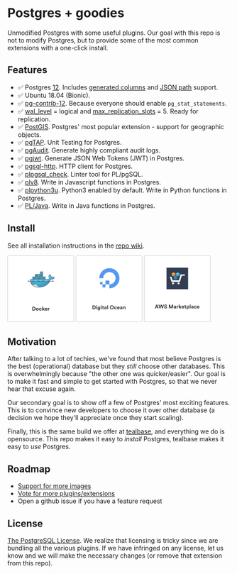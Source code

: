 # Postgres + goodies

Unmodified Postgres with some useful plugins. Our goal with this repo is not to modify Postgres, but to provide some of the most common extensions with a one-click install.

## Features

- ✅ Postgres [12](https://www.postgresql.org/about/news/1976/). Includes [generated columns](https://www.postgresql.org/docs/12/ddl-generated-columns.html) and [JSON path](https://www.postgresql.org/docs/12/functions-json.html#FUNCTIONS-SQLJSON-PATH) support.
- ✅ Ubuntu 18.04 (Bionic). 
- ✅ [pg-contrib-12](https://www.postgresql.org/docs/12/contrib.html). Because everyone should enable `pg_stat_statements`.
- ✅ [wal_level](https://www.postgresql.org/docs/current/runtime-config-wal.html) = logical and [max_replication_slots](https://www.postgresql.org/docs/current/runtime-config-replication.html) = 5. Ready for replication.
- ✅ [PostGIS](https://postgis.net/). Postgres' most popular extension - support for geographic objects.
- ✅ [pgTAP](https://pgtap.org/). Unit Testing for Postgres.
- ✅ [pgAudit](https://www.pgaudit.org/). Generate highly compliant audit logs.
- ✅ [pgjwt](https://github.com/michelp/pgjwt). Generate JSON Web Tokens (JWT) in Postgres.
- ✅ [pgsql-http](https://github.com/pramsey/pgsql-http). HTTP client for Postgres.
- ✅ [plpgsql_check](https://github.com/okbob/plpgsql_check). Linter tool for PL/pgSQL.
- ✅ [plv8](https://github.com/plv8/plv8). Write in Javascript functions in Postgres.
- ✅ [plpython3u](https://www.postgresql.org/docs/current/plpython-python23.html). Python3 enabled by default. Write in Python functions in Postgres.
- ✅ [PL/Java](https://github.com/tada/pljaval). Write in Java functions in Postgres.

## Install

See all installation instructions in the [repo wiki](https://github.com/tealbase/postgres/wiki).

[![Docker](https://github.com/tealbase/postgres/blob/master/docs/img/docker.png)](https://github.com/tealbase/postgres/wiki/Docker)
[![Digital Ocean](https://github.com/tealbase/postgres/blob/master/docs/img/digital-ocean.png)](https://github.com/tealbase/postgres/wiki/Digital-Ocean)
[![AWS](https://github.com/tealbase/postgres/blob/master/docs/img/aws.png)](https://github.com/tealbase/postgres/wiki/AWS-EC2)

## Motivation

After talking to a lot of techies, we've found that most believe Postgres is the best (operational) database but they *still* choose other databases. This is overwhelmingly because "the other one was quicker/easier". Our goal is to make it fast and simple to get started with Postgres, so that we never hear that excuse again. 

Our secondary goal is to show off a few of Postgres' most exciting features. This is to convince new developers to choose it over other database (a decision we hope they'll appreciate once they start scaling).

Finally, this is the same build we offer at [tealbase](https://tealbase.io), and everything we do is opensource. This repo makes it easy to *install* Postgres, tealbase makes it easy to *use* Postgres.

## Roadmap

- [Support for more images](https://github.com/tealbase/postgres/issues/4)
- [Vote for more plugins/extensions](https://github.com/tealbase/postgres/issues/5)
- Open a github issue if you have a feature request

## License

[The PostgreSQL License](https://opensource.org/licenses/postgresql). We realize that licensing is tricky since we are bundling all the various plugins. If we have infringed on any license, let us know and we will make the necessary changes (or remove that extension from this repo).
